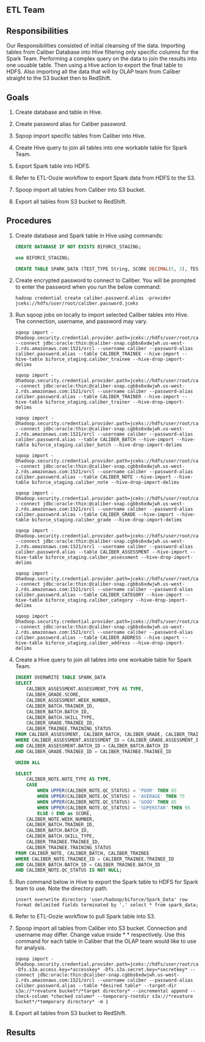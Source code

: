 ## ETL Team

## Responsibilities

Our Responsibilities consisted of initial cleansing of the data. Importing tables from Caliber Database into Hive filtering only specific columns for the Spark Team. Performing a complex query on the data to join the results into one usuable table. Then using a Hive action to export the final table to HDFS. Also importing all the data that will by OLAP team from Caliber straight to the S3 bucket then to RedShift.

## Goals

1. Create database and table in Hive.

2. Create password alias for Caliber password.

3. Sqoop import specific tables from Caliber into Hive.

4. Create Hive query to join all tables into one workable table for Spark Team.

5. Export Spark table into HDFS.

6. Refer to ETL-Oozie workflow to export Spark data from HDFS to the S3.

7. Spoop import all tables from Caliber into S3 bucket.

8. Export all tables from S3 bucket to RedShift.

## Procedures

1. Create database and Spark table in Hive using commands: 

	```SQL
	CREATE DATABASE IF NOT EXISTS BIFORCE_STAGING;

	use BIFORCE_STAGING;

	CREATE TABLE SPARK_DATA (TEST_TYPE String, SCORE DECIMAL(5, 2), TEST_PERIOD INT, BUILDER_ID INT, GROUP_ID INT, GROUP_TYPE String, BATTERY_ID INT, BATTERY_STATUS String);
	```

2.  Create encrypted password to connect to Caliber. You will be prompted to enter the password when you run the below command: 

	```
	hadoop credential create caliber.password.alias -provider jceks://hdfs/user/root/caliber.password.jceks
	```

3. Run sqoop jobs on locally to import selected Caliber tables into Hive. The connection, username, and password may vary. 

	```
	sqoop import -Dhadoop.security.credential.provider.path=jceks://hdfs/user/root/caliber.password.jceks --connect jdbc:oracle:thin:@caliber-snap.cgbbs6xdwjwh.us-west-2.rds.amazonaws.com:1521/orcl --username caliber --password-alias caliber.password.alias --table CALIBER_TRAINEE --hive-import --hive-table biforce_staging.caliber_trainee --hive-drop-import-delims

	sqoop import -Dhadoop.security.credential.provider.path=jceks://hdfs/user/root/caliber.password.jceks --connect jdbc:oracle:thin:@caliber-snap.cgbbs6xdwjwh.us-west-2.rds.amazonaws.com:1521/orcl --username caliber --password-alias caliber.password.alias --table CALIBER_TRAINER --hive-import --hive-table biforce_staging.caliber_trainer --hive-drop-import-delims

	sqoop import -Dhadoop.security.credential.provider.path=jceks://hdfs/user/root/caliber.password.jceks --connect jdbc:oracle:thin:@caliber-snap.cgbbs6xdwjwh.us-west-2.rds.amazonaws.com:1521/orcl --username caliber --password-alias caliber.password.alias --table CALIBER_BATCH --hive-import --hive-table biforce_staging.caliber_batch --hive-drop-import-delims

	sqoop import -Dhadoop.security.credential.provider.path=jceks://hdfs/user/root/caliber.password.jceks --connect jdbc:oracle:thin:@caliber-snap.cgbbs6xdwjwh.us-west-2.rds.amazonaws.com:1521/orcl --username caliber --password-alias caliber.password.alias --table CALIBER_NOTE --hive-import --hive-table biforce_staging.caliber_note --hive-drop-import-delims

	sqoop import -Dhadoop.security.credential.provider.path=jceks://hdfs/user/root/caliber.password.jceks --connect jdbc:oracle:thin:@caliber-snap.cgbbs6xdwjwh.us-west-2.rds.amazonaws.com:1521/orcl --username caliber --password-alias caliber.password.alias --table CALIBER_GRADE --hive-import --hive-table biforce_staging.caliber_grade --hive-drop-import-delims

	sqoop import -Dhadoop.security.credential.provider.path=jceks://hdfs/user/root/caliber.password.jceks --connect jdbc:oracle:thin:@caliber-snap.cgbbs6xdwjwh.us-west-2.rds.amazonaws.com:1521/orcl --username caliber --password-alias caliber.password.alias --table CALIBER_ASSESSMENT --hive-import --hive-table biforce_staging.caliber_assessment --hive-drop-import-delims

	sqoop import -Dhadoop.security.credential.provider.path=jceks://hdfs/user/root/caliber.password.jceks --connect jdbc:oracle:thin:@caliber-snap.cgbbs6xdwjwh.us-west-2.rds.amazonaws.com:1521/orcl --username caliber --password-alias caliber.password.alias --table CALIBER_CATEGORY --hive-import --hive-table biforce_staging.caliber_category --hive-drop-import-delims

	sqoop import -Dhadoop.security.credential.provider.path=jceks://hdfs/user/root/caliber.password.jceks --connect jdbc:oracle:thin:@caliber-snap.cgbbs6xdwjwh.us-west-2.rds.amazonaws.com:1521/orcl --username caliber --password-alias caliber.password.alias --table CALIBER_ADDRESS --hive-import --hive-table biforce_staging.caliber_address --hive-drop-import-delims
	```

4. Create a Hive query to join all tables into one workable table for Spark Team.
	
	```SQL
	INSERT OVERWRITE TABLE SPARK_DATA 
	SELECT
		CALIBER_ASSESSMENT.ASSESSMENT_TYPE AS TYPE,
		CALIBER_GRADE.SCORE,
		CALIBER_ASSESSMENT.WEEK_NUMBER,
		CALIBER_BATCH.TRAINER_ID,
		CALIBER_BATCH.BATCH_ID,
		CALIBER_BATCH.SKILL_TYPE, 
		CALIBER_GRADE.TRAINEE_ID,
		CALIBER_TRAINEE.TRAINING_STATUS
	FROM CALIBER_ASSESSMENT, CALIBER_BATCH, CALIBER_GRADE, CALIBER_TRAINEE
	WHERE CALIBER_ASSESSMENT.ASSESSMENT_ID = CALIBER_GRADE.ASSESSMENT_ID
	AND CALIBER_ASSESSMENT.BATCH_ID = CALIBER_BATCH.BATCH_ID
	AND CALIBER_GRADE.TRAINEE_ID = CALIBER_TRAINEE.TRAINEE_ID

	UNION ALL

	SELECT
		CALIBER_NOTE.NOTE_TYPE AS TYPE,
		CASE
			WHEN UPPER(CALIBER_NOTE.QC_STATUS) = 'POOR' THEN 65 
			WHEN UPPER(CALIBER_NOTE.QC_STATUS) = 'AVERAGE' THEN 75
			WHEN UPPER(CALIBER_NOTE.QC_STATUS) = 'GOOD' THEN 85
			WHEN UPPER(CALIBER_NOTE.QC_STATUS) = 'SUPERSTAR' THEN 95
			ELSE 0 END as SCORE,
		CALIBER_NOTE.WEEK_NUMBER,
		CALIBER_BATCH.TRAINER_ID,
		CALIBER_BATCH.BATCH_ID,
		CALIBER_BATCH.SKILL_TYPE,
		CALIBER_TRAINEE.TRAINEE_ID,
		CALIBER_TRAINEE.TRAINING_STATUS
	FROM CALIBER_NOTE, CALIBER_BATCH, CALIBER_TRAINEE
	WHERE CALIBER_NOTE.TRAINEE_ID = CALIBER_TRAINEE.TRAINEE_ID
	AND CALIBER_BATCH.BATCH_ID = CALIBER_TRAINEE.BATCH_ID
	AND CALIBER_NOTE.QC_STATUS IS NOT NULL;
	```

5. Run command below in Hive to export the Spark table to HDFS for Spark team to use. Note the directory path.

	```
	insert overwrite directory 'user/hadoop/biforce/Spark_Data' row format delimited fields terminated by ',' select * from spark_data; 
	```

6. Refer to ETL-Oozie workflow to pull Spark table into S3.

7. Spoop import all tables from Caliber into S3 bucket. Connection and username may differ. Change value inside * * respectively. Use this command for each table in Caliber that the OLAP team would like to use for analysis.

	```
	sqoop import -Dhadoop.security.credential.provider.path=jceks://hdfs/user/root/caliber.password.jceks -Dfs.s3a.access.key=*accesskey* -Dfs.s3a.secret.key=*secretkey* --connect jdbc:oracle:thin:@caliber-snap.cgbbs6xdwjwh.us-west-2.rds.amazonaws.com:1521/orcl --username caliber --password-alias caliber.password.alias --table *desired table* --target-dir s3a://*revature bucket*/*target directory* --incremental append --check-column *checked column* --temporary-rootdir s3a://*revature bucket*/*temporary directory* -m 1
	```

8. Export all tables from S3 bucket to RedShift.

## Results


